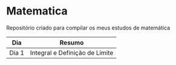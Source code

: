# Matematica
Repositório criado para compilar os meus estudos de matemática

|Dia|Resumo|
|---|---|
|Dia 1|Integral e Definição de Limite|
